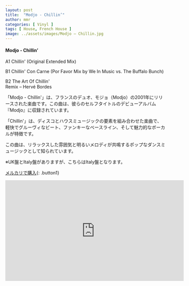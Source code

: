 ```yaml
---
layout: post
title:  "Modjo - Chillin’"
author: mmr
categories: [ Vinyl ]
tags: [ House, French House ]
image: ../assets/images/Modjo – Chillin.jpg
---
```


#### Modjo - Chillin’


A1  Chillin' (Original Extended Mix)

B1  Chillin' Con Carne
 (Por Favor Mix by We In Music vs. The Buffalo Bunch)

B2  The Art Of Chillin'  
Remix – Hervé Bordes

「Modjo - Chillin'」は、フランスのデュオ、モジョ（Modjo）の2001年にリリースされた楽曲です。この曲は、彼らのセルフタイトルのデビューアルバム『Modjo』に収録されています。

「Chillin'」は、ディスコとハウスミュージックの要素を組み合わせた楽曲で、軽快でグルーヴィなビート、ファンキーなベースライン、そして魅力的なボーカルが特徴です。

この曲は、リラックスした雰囲気と明るいメロディが共鳴するポップなダンスミュージックとして知られています。

※UK盤とItaly盤がありますが、こちらはItaly盤となります。


[メルカリで購入](https://jp.mercari.com/item/m34688669419?afid=6142608987){: .button1}



<iframe width="560" height="315" src="https://www.youtube.com/embed/hTl0F2cKzLk?si=Z53-jrv0TmKW6CMa" title="YouTube video player" frameborder="0" allow="accelerometer; autoplay; clipboard-write; encrypted-media; gyroscope; picture-in-picture; web-share" referrerpolicy="strict-origin-when-cross-origin" allowfullscreen></iframe>